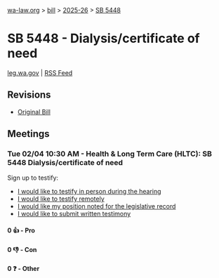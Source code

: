 [wa-law.org](/) > [bill](/bill/) > [2025-26](/bill/2025-26/) > [SB 5448](/bill/2025-26/sb/5448/)

# SB 5448 - Dialysis/certificate of need
[leg.wa.gov](https://app.leg.wa.gov/billsummary?BillNumber=5448&Year=2025&Initiative=false) | [RSS Feed](./rss.xml)

## Revisions
* [Original Bill](1/)

## Meetings
### Tue 02/04 10:30 AM - Health & Long Term Care (HLTC): SB 5448 Dialysis/certificate of need
Sign up to testify:
* [I would like to testify in person during the hearing](https://app.leg.wa.gov/csi/Testifier/Add?chamber=House&mId=32698&aId=162807&caId=25245&tId=1)
* [I would like to testify remotely](https://app.leg.wa.gov/csi/Testifier/Add?chamber=House&mId=32698&aId=162807&caId=25245&tId=2)
* [I would like my position noted for the legislative record](https://app.leg.wa.gov/csi/Testifier/Add?chamber=House&mId=32698&aId=162807&caId=25245&tId=3)
* [I would like to submit written testimony](https://app.leg.wa.gov/csi/Testifier/Add?chamber=House&mId=32698&aId=162807&caId=25245&tId=4)

#### 0 👍 - Pro

#### 0 👎 - Con

#### 0 ❓ - Other
